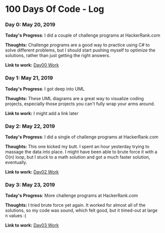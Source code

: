 # 100 Days Of Code - Log

### Day 0: May 20, 2019

**Today's Progress**: I did a couple of challenge programs at HackerRank.com

**Thoughts:** Challenge programs are a good way to practice using C# to solve different problems, but I should start pushing myself to optimize the solutions, rather than just getting the right answers. 

**Link to work:** [Day00 Work](https://github.com/ngabble/100DaysOfCode)

### Day 1: May 21, 2019

**Today's Progress**: I got deep into UML

**Thoughts:** These UML diagrams are a great way to visualize coding projects, especially those projects you can't fully wrap your arms around. 

**Link to work:** I might add a link later

### Day 2: May 22, 2019

**Today's Progress**: I did a single of challenge programs at HackerRank.com

**Thoughts:** This one kicked my butt. I spent an hour yesterday trying to massage the data into place. I might have been able to brute force it with a O(n) loop, but I stuck to a math solution and got a much faster solution, eventually. 

**Link to work:** [Day02 Work](https://github.com/ngabble/100DaysOfCode)

### Day 3: May 23, 2019

**Today's Progress**: More challenge programs at HackerRank.com

**Thoughts:** I tried brute force yet again. It worked for almost all of the solutions, so my code was sound, which felt good, but it timed-out at large n values :( 

**Link to work:** [Day03 Work](https://github.com/ngabble/100DaysOfCode)
